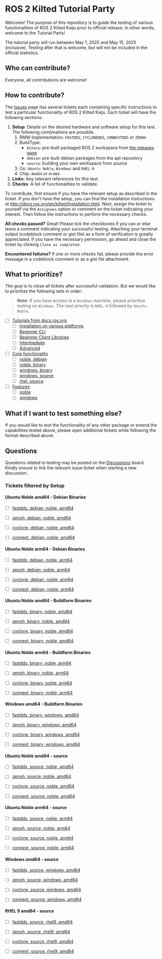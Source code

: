 # ROS 2 Kilted Tutorial Party

Welcome! The purpose of this repository is to guide the testing of various functionalities of ROS 2 Kilted Kaiju prior to official release.
In other words, welcome to the Tutorial Party!

The tutorial party will run between May 1, 2025 and May 15, 2025 (inclusive).
Testing after that is welcome, but will not be included in the official statistics.

## Who can contribute?

Everyone, all contributions are welcome!

## How to contribute?

The [Issues](https://github.com/ros2/kilted_tutorial_party/issues) page has several tickets each containing specific instructions to test a particular functionality of ROS 2 Kilted Kaiju.
Each ticket will have the following sections:

1. **Setup**: Details on the desired hardware and software setup for this test. The following combinations are possible.
   1. RMW Implementation: `FASTDDS`, `CYCLONEDDS`, `CONNEXTDDS` or `ZENOH`
   2. BuildType:
      * `binary`: pre-built packaged ROS 2 workspace from [the releases page](https://github.com/ros2/ros2/releases/tag/release-kilted-beta2-20250507)
      * `debian`: pre-built debian packages from the apt repository
      * `source`: building your own workspace from source
   3. Os: `Ubuntu Noble`, `Windows` and `RHEL-9`
   4. Chip: `Amd64` or `Arm64`
2. **Links**: Any relevant references for this test.
3. **Checks**: A list of functionalities to validate.

To contribute, first ensure if you have the relevant setup as described in the ticket.
If you don't have the setup, you can find the installation instructions at http://docs.ros.org/en/kilted/Installation.html.
Next, assign the ticket to yourself via the `Assignees` option or comment on the ticket indicating your interest.
Then follow the instructions to perform the necessary checks.

**All checks passed?**
Great! Please tick the checkboxes if you can or else leave a comment indicating your successful testing.
Attaching your terminal output (codeblock comment or gist file) as a form of verification is greatly appreciated.
If you have the necessary permission, go ahead and close the ticket by clicking `Close as completed`.

**Encountered failures?**
If one or more checks fail, please provide the error message in a codeblock comment or as a gist file attachment.

## What to prioritize?

The goal is to close all tickets after successful validation. But we would like to prioritize the following sets in order:

> **Note**: If you have access to a `Windows` machine, please prioritize testing on `Windows`. The next priority is `RHEL-9` followed by `Ubuntu Noble`.
- [ ] [Tutorials from docs.ros.org](https://github.com/ros2/kilted_tutorial_party/issues?q=is%3Aissue+is%3Aopen+label%3Adocs)
  - [ ] [Installation on various platforms](https://github.com/ros2/kilted_tutorial_party/issues?q=is%3Aissue+is%3Aopen+label%3Ainstallation+)
  - [ ] [Beginner CLI](https://github.com/ros2/kilted_tutorial_party/issues?q=is%3Aopen+label%3Adocs+label%3Abeginner-cli-tools+)
  - [ ] [Beginner Client Libraries](https://github.com/ros2/kilted_tutorial_party/issues?q=is%3Aopen+label%3Adocs+label%3Abeginner-client-libraries+)
  - [ ] [Intermediate](https://github.com/ros2/kilted_tutorial_party/issues?q=is%3Aopen+label%3Adocs+label%3Aintermediate+)
  - [ ] [Advanced](https://github.com/ros2/kilted_tutorial_party/issues?q=is%3Aopen+label%3Adocs+label%3Aadvanced+)
- [ ] [Core functionality](https://github.com/ros2/kilted_tutorial_party/labels/core)
  - [ ] [noble, debian](https://github.com/ros2/kilted_tutorial_party/issues?q=is%3Aissue%20is%3Aopen%20label%3Acore%20label%3Anoble%20label%3Adebian%20)
  - [ ] [noble, binary](https://github.com/ros2/kilted_tutorial_party/issues?q=is%3Aissue%20is%3Aopen%20label%3Acore%20label%3Anoble%20label%3Abinary)
  - [ ] [windows, binary](https://github.com/ros2/kilted_tutorial_party/issues?q=is%3Aissue%20is%3Aopen%20label%3Acore%20label%3Awindows%20label%3Abinary%20)
  - [ ] [windows, source](https://github.com/ros2/kilted_tutorial_party/issues?q=is%3Aissue+is%3Aopen+label%3Acore+label%3A%22Build+type%3A+Source%22+label%3A%22OS%3A+Windows%22+)
  - [ ] [rhel, source](https://github.com/ros2/kilted_tutorial_party/issues?q=is%3Aissue+is%3Aopen+label%3Acore+label%3A%22Build+type%3A+Source%22+label%3A%22OS%3A+RHEL+9%22+)
- [ ] [Features](https://github.com/ros2/kilted_tutorial_party/issues?q=is%3Aissue+is%3Aopen+label%3Afeature+)
  - [ ] [noble](https://github.com/ros2/kilted_tutorial_party/issues?q=is%3Aissue%20is%3Aopen%20label%3Afeature%20label%3Anoble%20)
  - [ ] [windows](https://github.com/ros2/kilted_tutorial_party/issues?q=is%3Aissue%20is%3Aopen%20label%3Afeature%20label%3Awindows)

## What if I want to test something else?

If you would like to test the functionality of any other package or extend the capabilities tested above, please open additional tickets while following the format described above.

## Questions

Questions related to testing may be posted on the [Discussions](https://github.com/ros2/kilted_tutorial_party/discussions) board.
Kindly ensure to link the relevant issue ticket when starting a new discussion.

### Tickets filtered by Setup

#### Ubuntu Noble amd64 - Debian Binaries

- [ ] [fastdds, debian, noble, amd64](https://github.com/ros2/kilted_tutorial_party/issues?q=is%3Aissue%20is%3Aopen%20label%3Adebian%20label%3Anoble%20label%3Aamd64%20label%3Afastdds)

- [ ] [zenoh, debian, noble, amd64](https://github.com/ros2/kilted_tutorial_party/issues?q=is%3Aissue%20is%3Aopen%20label%3Adebian%20label%3Anoble%20label%3Aamd64%20label%3Azenoh)

- [ ] [cyclone, debian, noble, amd64](https://github.com/ros2/kilted_tutorial_party/issues?q=is%3Aissue%20is%3Aopen%20label%3Adebian%20label%3Anoble%20label%3Aamd64%20label%3Acyclone)

- [ ] [connext, debian, noble, amd64](https://github.com/ros2/kilted_tutorial_party/issues?q=is%3Aissue%20is%3Aopen%20label%3Adebian%20label%3Anoble%20label%3Aamd64%20label%3Aconnext)

#### Ubuntu Noble arm64 - Debian Binaries

- [ ] [fastdds, debian, noble, arm64](https://github.com/ros2/kilted_tutorial_party/issues?q=is%3Aissue%20is%3Aopen%20label%3Adebian%20label%3Anoble%20label%3Aarm64%20label%3Afastdds)

- [ ] [zenoh, debian, noble, arm64](https://github.com/ros2/kilted_tutorial_party/issues?q=is%3Aissue%20is%3Aopen%20label%3Adebian%20label%3Anoble%20label%3Aarm64%20label%3Azeonh)

- [ ] [cyclone, debian, noble, arm64](https://github.com/ros2/kilted_tutorial_party/issues?q=is%3Aissue%20is%3Aopen%20label%3Adebian%20label%3Anoble%20label%3Aarm64%20label%3Acyclone)

- [ ] [connext, debian, noble, arm64](https://github.com/ros2/kilted_tutorial_party/issues?q=is%3Aissue%20is%3Aopen%20label%3Adebian%20label%3Anoble%20label%3Aarm64%20label%3Aconnext)

#### Ubuntu Noble amd64 - Buildfarm Binaries

- [ ] [fastdds, binary, noble, amd64](https://github.com/ros2/kilted_tutorial_party/issues?q=is%3Aissue%20is%3Aopen%20label%3Abinary%20label%3Anoble%20label%3Aamd64%20label%3Afastdds)

- [ ] [zenoh, binary, noble, amd64](https://github.com/ros2/kilted_tutorial_party/issues?q=is%3Aissue%20is%3Aopen%20label%3Abinary%20label%3Anoble%20label%3Aamd64%20label%3Azenoh)

- [ ] [cyclone, binary, noble, amd64](https://github.com/ros2/kilted_tutorial_party/issues?q=is%3Aissue%20is%3Aopen%20label%3Abinary%20label%3Anoble%20label%3Aamd64%20label%3Acyclone)

- [ ] [connext, binary, noble, amd64](https://github.com/ros2/kilted_tutorial_party/issues?q=is%3Aissue%20is%3Aopen%20label%3Abinary%20label%3Anoble%20label%3Aamd64%20label%3Aconnext)

#### Ubuntu Noble arm64 - Buildfarm Binaries

- [ ] [fastdds, binary, noble, arm64](https://github.com/ros2/kilted_tutorial_party/issues?q=is%3Aissue%20is%3Aopen%20label%3Abinary%20label%3Anoble%20label%3Aarm64%20label%3Afastdds)

- [ ] [zenoh, binary, noble, arm64](https://github.com/ros2/kilted_tutorial_party/issues?q=is%3Aissue%20is%3Aopen%20label%3Abinary%20label%3Anoble%20label%3Aarm64%20label%3Azenoh)

- [ ] [cyclone, binary, noble, arm64](https://github.com/ros2/kilted_tutorial_party/issues?q=is%3Aissue%20is%3Aopen%20label%3Abinary%20label%3Anoble%20label%3Aarm64%20label%3Acyclone)

- [ ] [connext, binary, noble, arm64](https://github.com/ros2/kilted_tutorial_party/issues?q=is%3Aissue%20is%3Aopen%20label%3Abinary%20label%3Anoble%20label%3Aarm64%20label%3Aconnext)

#### Windows amd64 - Buildfarm Binaries

- [ ] [fastdds, binary, windows, amd64](https://github.com/ros2/kilted_tutorial_party/issues?q=is%3Aissue%20is%3Aopen%20label%3Afastdds%20label%3Abinary%20label%3Awindows%20label%3Aamd64%20)

- [ ] [zenoh, binary, windows, amd64](https://github.com/ros2/kilted_tutorial_party/issues?q=is%3Aissue%20is%3Aopen%20label%3Azenoh%20label%3Abinary%20label%3Awindows%20label%3Aamd64%20)

- [ ] [cyclone, binary, windows, amd64](https://github.com/ros2/kilted_tutorial_party/issues?q=is%3Aissue%20is%3Aopen%20label%3Acyclone%20label%3Abinary%20label%3Awindows%20label%3Aamd64%20)

- [ ] [connext, binary, windows, amd64](https://github.com/ros2/kilted_tutorial_party/issues?q=is%3Aissue%20is%3Aopen%20label%3Aconnext%20label%3Abinary%20label%3Awindows%20label%3Aamd64%20)

#### Ubuntu Noble amd64 - source

- [ ] [fastdds, source, noble, amd64](https://github.com/ros2/kilted_tutorial_party/issues?q=is%3Aissue%20is%3Aopen%20label%3Asource%20label%3Anoble%20label%3Aamd64%20label%3Afastdds)

- [ ] [zenoh, source, noble, amd64](https://github.com/ros2/kilted_tutorial_party/issues?q=is%3Aissue%20is%3Aopen%20label%3Asource%20label%3Anoble%20label%3Aamd64%20label%3Azenoh)

- [ ] [cyclone, source, noble, amd64](https://github.com/ros2/kilted_tutorial_party/issues?q=is%3Aissue%20is%3Aopen%20label%3Asource%20label%3Anoble%20label%3Aamd64%20label%3Acyclone)

- [ ] [connext, source, noble, amd64](https://github.com/ros2/kilted_tutorial_party/issues?q=is%3Aissue%20is%3Aopen%20label%3Asource%20label%3Anoble%20label%3Aamd64%20label%3Aconnext)

#### Ubuntu Noble arm64 - source

- [ ] [fastdds, source, noble, arm64](https://github.com/ros2/kilted_tutorial_party/issues?q=is%3Aissue%20is%3Aopen%20label%3Asource%20label%3Anoble%20label%3Aarm64%20label%3Afastdds)

- [ ] [zenoh, source, noble, arm64](https://github.com/ros2/kilted_tutorial_party/issues?q=is%3Aissue%20is%3Aopen%20label%3Asource%20label%3Anoble%20label%3Aarm64%20label%3Azenoh)

- [ ] [cyclone, source, noble, arm64](https://github.com/ros2/kilted_tutorial_party/issues?q=is%3Aissue%20is%3Aopen%20label%3Asource%20label%3Anoble%20label%3Aarm64%20label%3Acyclone)

- [ ] [connext, source, noble, arm64](https://github.com/ros2/kilted_tutorial_party/issues?q=is%3Aissue%20is%3Aopen%20label%3Asource%20label%3Anoble%20label%3Aarm64%20label%3Aconnext)

#### Windows amd64 - source

- [ ] [fastdds, source, windows, amd64](https://github.com/ros2/kilted_tutorial_party/issues?q=is%3Aissue%20is%3Aopen%20label%3Afastdds%20label%3Asource%20label%3Awindows%20label%3Aamd64%20)

- [ ] [zenoh, source, windows, amd64](https://github.com/ros2/kilted_tutorial_party/issues?q=is%3Aissue%20is%3Aopen%20label%3Azenoh%20label%3Asource%20label%3Awindows%20label%3Aamd64%20)

- [ ] [cyclone, source, windows, amd64](https://github.com/ros2/kilted_tutorial_party/issues?q=is%3Aissue%20is%3Aopen%20label%3Acyclone%20label%3Asource%20label%3Awindows%20label%3Aamd64%20)

- [ ] [connext, source, windows, amd64](https://github.com/ros2/kilted_tutorial_party/issues?q=is%3Aissue%20is%3Aopen%20label%3Aconnext%20label%3Asource%20label%3Awindows%20label%3Aamd64%20)

#### RHEL 9 amd64 - source

- [ ] [fastdds, source, rhel9, amd64](https://github.com/ros2/kilted_tutorial_party/issues?q=is%3Aissue%20is%3Aopen%20label%3Afastdds%20%20label%3A%22rhel%209%22%20label%3Aamd64%20label%3Asource)

- [ ] [zenoh, source, rhel9, amd64](https://github.com/ros2/kilted_tutorial_party/issues?q=is%3Aissue%20is%3Aopen%20label%3Azenoh%20%20label%3A%22rhel%209%22%20label%3Aamd64%20label%3Asource)

- [ ] [cyclone, source, rhel9, amd64](https://github.com/ros2/kilted_tutorial_party/issues?q=is%3Aissue%20is%3Aopen%20label%3Acyclone%20%20label%3A%22rhel%209%22%20label%3Aamd64%20label%3Asource)

- [ ] [connext, source, rhel9, amd64](https://github.com/ros2/kilted_tutorial_party/issues?q=is%3Aissue%20is%3Aopen%20label%3Aconnext%20%20label%3A%22rhel%209%22%20label%3Aamd64%20label%3Asource)

